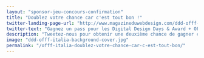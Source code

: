 ```yaml
---
layout: "sponsor-jeu-concours-confirmation"
title: "Doublez votre chance car c'est tout bon !"
twitter-landing-page-url: "http://www.magazineduwebdesign.com/ddd-offf-italia/"
twitter-text: "Gagnez un pass pour les Digital Design Days & Award + OFFF Milano grâce au @MagDuWebdesign #DDD2016 "
description: "Tweetez-nous pour obtenir une deuxième chance de gagner car votre adresse email est validée."
image: "ddd-offf-italia-background-cover.jpg"
permalink: "/offf-italia-doublez-votre-chance-car-c-est-tout-bon/"
---
```

